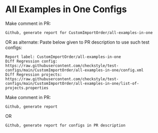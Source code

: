 # All Examples in One Configs
Make comment in PR:
```
Github, generate report for CustomImportOrder/all-examples-in-one
```
OR as alternate:
Paste below given to PR description to use such test configs:
```
Report label: CustomImportOrder/all-examples-in-one
Diff Regression config: https://raw.githubusercontent.com/checkstyle/test-configs/main/CustomImportOrder/all-examples-in-one/config.xml
Diff Regression projects: https://raw.githubusercontent.com/checkstyle/test-configs/main/CustomImportOrder/all-examples-in-one/list-of-projects.properties
```
Make comment in PR:
```
Github, generate report
```
OR
```
Github, generate report for configs in PR description
```
